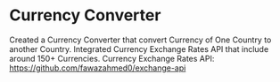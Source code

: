 # Currency Converter
Created a Currency Converter that convert Currency of One Country to another Country. Integrated Currency Exchange Rates API that include around 150+ Currencies.
Currency Exchange Rates API: https://github.com/fawazahmed0/exchange-api
